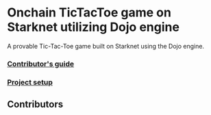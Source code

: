 # Onchain TicTacToe game on Starknet utilizing Dojo engine

A provable Tic-Tac-Toe game built on Starknet using the Dojo engine.

### [Contributor's guide](./CONTRIBUTING.md)

### [Project setup](./SETUP.md)

## Contributors

